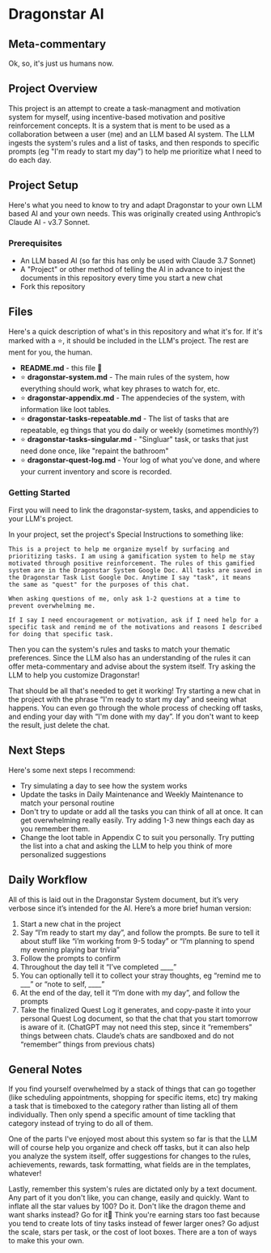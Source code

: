 # Dragonstar AI
## Meta-commentary
Ok, so, it's just us humans now. 

## Project Overview
This project is an attempt to create a task-managment and motivation system for myself, using incentive-based motivation and positive reinforcement concepts. It is a system that is ment to be used as a collaboration between a user (me) and an LLM based AI system. The LLM ingests the system's rules and a list of tasks, and then responds to specific prompts (eg "I'm ready to start my day") to help me prioritize what I need to do each day. 

## Project Setup
Here's what you need to know to try and adapt Dragonstar to your own LLM based AI and your own needs. This was originally created using Anthropic’s Claude AI - v3.7 Sonnet.

### Prerequisites
* An LLM based AI (so far this has only be used with Claude 3.7 Sonnet)
* A "Project" or other method of telling the AI in advance to injest the documents in this repository every time you start a new chat
* Fork this repository

## Files
Here's a quick description of what's in this repository and what it's for. If it's marked with a ⭐, it should be included in the LLM's project. The rest are ment for you, the human. 
* **README.md** - this file 📖
* ⭐ **dragonstar-system.md** - The main rules of the system, how everything should work, what key phrases to watch for, etc.
* ⭐ **dragonstar-appendix.md** - The appendecies of the system, with information like loot tables.
* ⭐ **dragonstar-tasks-repeatable.md** - The list of tasks that are repeatable, eg things that you do daily or weekly (sometimes monthly?)
* ⭐ **dragonstar-tasks-singular.md** - "Singluar" task, or tasks that just need done once, like "repaint the bathroom"
* ⭐ **dragonstar-quest-log.md** - Your log of what you've done, and where your current inventory and score is recorded.

### Getting Started
First you will need to link the dragonstar-system, tasks, and appendicies to your LLM's project.

In your project, set the project's Special Instructions to something like:
```
This is a project to help me organize myself by surfacing and prioritizing tasks. I am using a gamification system to help me stay motivated through positive reinforcement. The rules of this gamified system are in the Dragonstar System Google Doc. All tasks are saved in the Dragonstar Task List Google Doc. Anytime I say "task", it means the same as "quest" for the purposes of this chat.

When asking questions of me, only ask 1-2 questions at a time to prevent overwhelming me. 

If I say I need encouragement or motivation, ask if I need help for a specific task and remind me of the motivations and reasons I described for doing that specific task.
```

Then you can the system's rules and tasks to match your thematic preferences. Since the LLM also has an understanding of the rules it can offer meta-commentary and advise about the system itself. Try asking the LLM to help you customize Dragonstar!

That should be all that's needed to get it working! Try starting a new chat in the project with the phrase “I'm ready to start my day” and seeing what happens.  You can even go through the whole process of checking off tasks, and ending your day with “I'm done with my day”. If you don't want to keep the result, just delete the chat. 

## Next Steps
Here's some next steps I recommend:
* Try simulating a day to see how the system works
* Update the tasks in Daily Maintenance and Weekly Maintenance to match your personal routine
* Don't try to update or add all the tasks you can think of all at once.  It can get overwhelming really easily. Try adding 1-3 new things each day as you remember them. 
* Change the loot table in Appendix C to suit you personally.  Try putting the list into a chat and asking the LLM to help you think of more personalized suggestions

## Daily Workflow
All of this is laid out in the Dragonstar System document, but it’s very verbose since it’s intended for the AI. Here’s a more brief human version:
1. Start a new chat in the project
2. Say “I’m ready to start my day”, and follow the prompts. Be sure to tell it about stuff like “i’m working from 9-5 today” or “I’m planning to spend my evening playing bar trivia”
3. Follow the prompts to confirm
4. Throughout the day tell it “I’ve completed ____” 
5. You can optionally tell it to collect your stray thoughts, eg “remind me to ___” or “note to self, ____”
6. At the end of the day, tell it “I’m done with my day”, and follow the prompts
7. Take the finalized Quest Log it generates, and copy-paste it into your personal Quest Log document, so that the chat that you start tomorrow is aware of it. 
(ChatGPT may not need this step, since it “remembers” things between chats. Claude’s chats are sandboxed and do not “remember” things from previous chats)

## General Notes
If you find yourself overwhelmed by a stack of things that can go together (like scheduling appointments, shopping for specific items, etc) try making a task that is timeboxed to the category rather than listing all of them individually. Then only spend a specific amount of time tackling that category instead of trying to do all of them. 

One of the parts I've enjoyed most about this system so far is that the LLM will of course help you organize and check off tasks, but it can also help you analyze the system itself, offer suggestions for changes to the rules, achievements, rewards, task formatting, what fields are in the templates, whatever!

Lastly, remember this system's rules are dictated only by a text document. Any part of it you don't like, you can change, easily and quickly. Want to inflate all the star values by 100? Do it.  Don't like the dragon theme and want sharks instead? Go for it🦈  Think you're earning stars too fast because you tend to create lots of tiny tasks instead of fewer larger ones? Go adjust the scale, stars per task, or the cost of loot boxes. There are a ton of ways to make this your own. 
